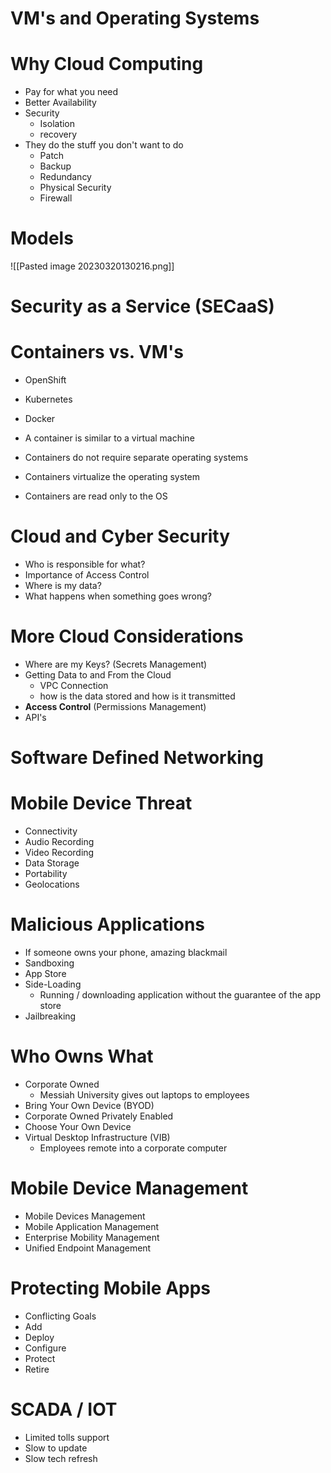 # VM's and Operating Systems

# Why Cloud Computing
- Pay for what you need
- Better Availability
- Security
	- Isolation
	- recovery
- They do the stuff you don't want to do
	- Patch
	- Backup
	- Redundancy
	- Physical Security
	- Firewall

# Models 
![[Pasted image 20230320130216.png]]

# Security as a Service (SECaaS)

# Containers vs. VM's
- OpenShift
- Kubernetes
- Docker

- A container is similar to a virtual machine
- Containers do not require separate operating systems
- Containers virtualize the operating system
- Containers are read only to the OS

# Cloud and Cyber Security
- Who is responsible for what?
- Importance of Access Control
- Where is my data?
- What happens when something goes wrong?

# More Cloud Considerations
- Where are my Keys? (Secrets Management)
- Getting Data to and From the Cloud
	- VPC Connection
	- how is the data stored and how is it transmitted
- **Access Control** (Permissions Management)
- API's

# Software Defined Networking

# Mobile Device Threat

- Connectivity
- Audio Recording
- Video Recording
- Data Storage
- Portability
- Geolocations

# Malicious Applications
- If someone owns your phone, amazing blackmail
- Sandboxing
- App Store
- Side-Loading
	- Running / downloading application without the guarantee of the app store
- Jailbreaking

# Who Owns What
- Corporate Owned
	- Messiah University gives out laptops to employees
- Bring Your Own Device (BYOD)
- Corporate Owned Privately Enabled
- Choose Your Own Device
- Virtual Desktop Infrastructure (VIB)
	- Employees remote into a corporate computer

# Mobile Device Management
- Mobile Devices Management
- Mobile Application Management
- Enterprise Mobility Management
- Unified Endpoint Management 

# Protecting Mobile Apps
- Conflicting Goals
- Add
- Deploy
- Configure
- Protect
- Retire

# SCADA / IOT
- Limited tolls support
- Slow to update
- Slow tech refresh